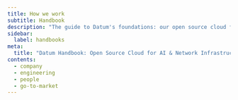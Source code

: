 ```yaml
---
title: How we work
subtitle: Handbook
description: "The guide to Datum's foundations: our open source cloud for AI strategy, values, and goals. Get AI-native solutions & network infrastructure services for a modern, private cloud."
sidebar:
  label: handbooks
meta:
  title: "Datum Handbook: Open Source Cloud for AI & Network Infrastructure"
contents:
  - company
  - engineering
  - people
  - go-to-market
---
```

